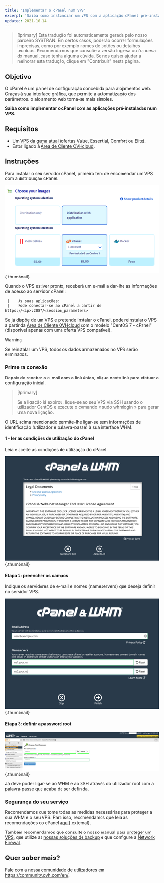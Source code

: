 ```yaml
---
title: 'Implementar o cPanel num VPS'
excerpt: 'Saiba como instanciar um VPS com a aplicação cPanel pré-instalada.'
updated: 2021-10-14
---
```


> [!primary]
> Esta tradução foi automaticamente gerada pelo nosso parceiro SYSTRAN. Em certos casos, poderão ocorrer formulações imprecisas, como por exemplo nomes de botões ou detalhes técnicos. Recomendamos que consulte a versão inglesa ou francesa do manual, caso tenha alguma dúvida. Se nos quiser ajudar a melhorar esta tradução, clique em "Contribuir" nesta página.
>

## Objetivo

O cPanel é um painel de configuração concebido para alojamentos web. Graças à sua interface gráfica, que permite a automatização dos parâmetros, o alojamento web torna-se mais simples.

**Saiba como implementar o cPanel com as aplicações pré-instaladas num VPS.**

## Requisitos

- Um [VPS da gama atual](https://www.ovhcloud.com/pt/vps/) (ofertas Value, Essential, Comfort ou Elite).
- Estar ligado à [Área de Cliente OVHcloud](https://www.ovh.com/auth/?action=gotomanager&from=https://www.ovh.pt/&ovhSubsidiary=pt).

## Instruções

Para instalar o seu servidor cPanel, primeiro tem de encomendar um VPS com a distribuição cPanel.

![cPanel](images/cpanel_order.png){.thumbnail}

Quando o VPS estiver pronto, receberá um e-mail a dar-lhe as informações de acesso ao servidor cPanel:

```
 |    As suas aplicações:
 |    Pode conectar-se ao cPanel a partir de https://<ip>:2087/<session_parameters>
```

Se já dispõe de um VPS e pretende instalar o cPanel, pode reinstalar o VPS a partir da [Área de Cliente OVHcloud](https://www.ovh.com/auth/?action=gotomanager&from=https://www.ovh.pt/&ovhSubsidiary=pt) com o modelo "CentOS 7 - cPanel" (disponível apenas com uma oferta VPS compatível).

> [!warning]
>
> Se reinstalar um VPS, todos os dados armazenados no VPS serão eliminados.
> 

### Primeira conexão

Depois de receber o e-mail com o link único, clique neste link para efetuar a configuração inicial.

> [!primary]
>
> Se a ligação já expirou, ligue-se ao seu VPS via SSH usando o utilizador CentOS e execute o comando « sudo whmlogin » para gerar uma nova ligação.
>

O URL acima mencionado permite-lhe ligar-se sem informações de identificação (utilizador e palavra-passe) à sua interface WHM.

#### 1 - ler as condições de utilização do cPanel

Leia e aceite as condições de utilização do cPanel

![cPanel](images/license_validation.png){.thumbnail}

#### Etapa 2: preencher os campos

Indique os servidores de e-mail e nomes (nameservers) que deseja definir no servidor VPS.

![cPanel](images/setup_config_cpanel.png){.thumbnail}

#### Etapa 3: definir a password root

![cPanel](images/change_root.png){.thumbnail}

Já deve poder ligar-se ao WHM e ao SSH através do utilizador root com a palavra-passe que acaba de ser definida.

### Segurança do seu serviço

Recomendamos que tome todas as medidas necessárias para proteger a sua WHM e o seu VPS. Para isso, recomendamos que leia as recomendações do cPanel [aqui](https://docs.cpanel.net/knowledge-base/security/tips-to-make-your-server-more-secure/){.external}.

Também recomendamos que consulte o nosso manual para [proteger um VPS](/pages/bare_metal_cloud/virtual_private_servers/secure_your_vps), que utilize as [nossas soluções de backup](/products/bare-metal-cloud-virtual-private-servers) e que configure a [Network Firewall](/pages/bare_metal_cloud/dedicated_servers/firewall_network).

## Quer saber mais?

Fale com a nossa comunidade de utilizadores em <https://community.ovh.com/en/>.
